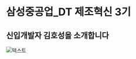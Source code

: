 # 삼성중공업_DT 제조혁신 3기 
## 신입개발자 김호성을 소개합니다

![텍스트](https://th.bing.com/th/id/OIP.rb7c7t1XiNrFR4rveoQa7QHaHa?rs=1&pid=ImgDetMain)
